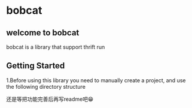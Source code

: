# bobcat
## welcome to bobcat
bobcat is a library that support thrift run


## Getting Started
1.Before using this library you need to manually create a project, and use the following directory structure




还是等把功能完善后再写readme吧😁
